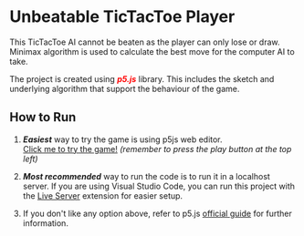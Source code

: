 # Unbeatable TicTacToe Player

This TicTacToe AI cannot be beaten as the player can only lose or draw. Minimax algorithm is used to calculate the best move for the computer AI to take.

The project is created using **<span style="color:red">_p5.js_</span>** library. This includes the sketch and underlying algorithm that support the behaviour of the game.

## How to Run

1. **_Easiest_** way to try the game is using p5js web editor.<br>
   [Click me to try the game!](https://editor.p5js.org/christopherlimoa/sketches/WOL3UvpU8) _(remember to press the play button at the top left)_

2. **_Most recommended_** way to run the code is to run it in a localhost server.
   If you are using Visual Studio Code, you can run this project with the [Live Server](https://marketplace.visualstudio.com/items?itemName=ritwickdey.LiveServer) extension for easier setup.
   <br>

3. If you don't like any option above, refer to p5.js [official guide](https://p5js.org/get-started/) for further information.
